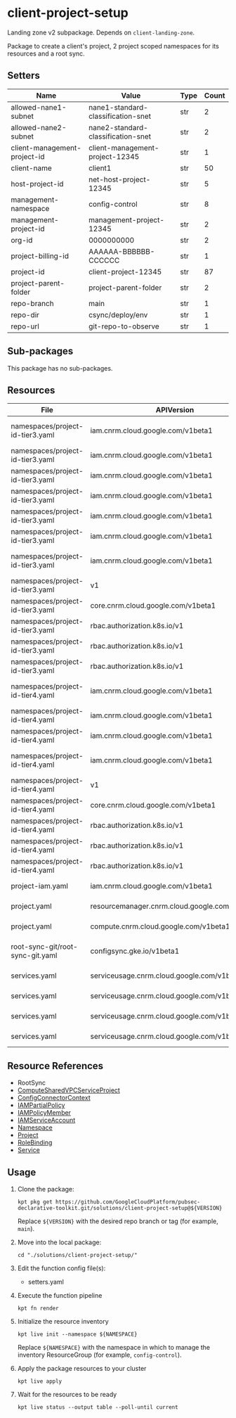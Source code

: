 <!-- BEGINNING OF PRE-COMMIT-BLUEPRINT DOCS HOOK:TITLE -->
# client-project-setup


<!-- END OF PRE-COMMIT-BLUEPRINT DOCS HOOK:TITLE -->

<!-- BEGINNING OF PRE-COMMIT-BLUEPRINT DOCS HOOK:BODY -->
Landing zone v2 subpackage.
Depends on `client-landing-zone`.

Package to create a client's project, 2 project scoped namespaces for its resources and a root sync.

## Setters

|             Name             |               Value                | Type | Count |
|------------------------------|------------------------------------|------|-------|
| allowed-nane1-subnet         | nane1-standard-classification-snet | str  |     2 |
| allowed-nane2-subnet         | nane2-standard-classification-snet | str  |     2 |
| client-management-project-id | client-management-project-12345    | str  |     1 |
| client-name                  | client1                            | str  |    50 |
| host-project-id              | net-host-project-12345             | str  |     5 |
| management-namespace         | config-control                     | str  |     8 |
| management-project-id        | management-project-12345           | str  |     2 |
| org-id                       |                         0000000000 | str  |     2 |
| project-billing-id           | AAAAAA-BBBBBB-CCCCCC               | str  |     1 |
| project-id                   | client-project-12345               | str  |    87 |
| project-parent-folder        | project-parent-folder              | str  |     2 |
| repo-branch                  | main                               | str  |     1 |
| repo-dir                     | csync/deploy/env                   | str  |     1 |
| repo-url                     | git-repo-to-observe                | str  |     1 |

## Sub-packages

This package has no sub-packages.

## Resources

|               File               |                  APIVersion                   |              Kind              |                                    Name                                     |         Namespace          |
|----------------------------------|-----------------------------------------------|--------------------------------|-----------------------------------------------------------------------------|----------------------------|
| namespaces/project-id-tier3.yaml | iam.cnrm.cloud.google.com/v1beta1             | IAMServiceAccount              | project-id-tier3-sa                                                         | client-name-config-control |
| namespaces/project-id-tier3.yaml | iam.cnrm.cloud.google.com/v1beta1             | IAMPolicyMember                | project-id-tier3-sa-serviceaccountadmin-project-id-permissions              | client-name-projects       |
| namespaces/project-id-tier3.yaml | iam.cnrm.cloud.google.com/v1beta1             | IAMPolicyMember                | project-id-tier3-sa-securityadmin-project-id-permissions                    | client-name-projects       |
| namespaces/project-id-tier3.yaml | iam.cnrm.cloud.google.com/v1beta1             | IAMPolicyMember                | project-id-tier3-sa-tier3-firewallrule-admin-app-infra-folder-permissions   | client-name-hierarchy      |
| namespaces/project-id-tier3.yaml | iam.cnrm.cloud.google.com/v1beta1             | IAMPolicyMember                | project-id-tier3-sa-tier3-dnsrecord-admin-host-project-id-permissions       | client-name-projects       |
| namespaces/project-id-tier3.yaml | iam.cnrm.cloud.google.com/v1beta1             | IAMPolicyMember                | project-id-tier3-sa-compute-public-ip-admin-host-project-id-permissions     | client-name-projects       |
| namespaces/project-id-tier3.yaml | iam.cnrm.cloud.google.com/v1beta1             | IAMPartialPolicy               | project-id-tier3-sa-workload-identity-binding                               | client-name-config-control |
| namespaces/project-id-tier3.yaml | v1                                            | Namespace                      | project-id-tier3                                                            |                            |
| namespaces/project-id-tier3.yaml | core.cnrm.cloud.google.com/v1beta1            | ConfigConnectorContext         | configconnectorcontext.core.cnrm.cloud.google.com                           | project-id-tier3           |
| namespaces/project-id-tier3.yaml | rbac.authorization.k8s.io/v1                  | RoleBinding                    | cnrm-viewer-project-id-tier3                                                | client-name-networking     |
| namespaces/project-id-tier3.yaml | rbac.authorization.k8s.io/v1                  | RoleBinding                    | cnrm-viewer-project-id-tier3                                                | project-id-tier4           |
| namespaces/project-id-tier3.yaml | rbac.authorization.k8s.io/v1                  | RoleBinding                    | syncs-repo                                                                  | project-id-tier3           |
| namespaces/project-id-tier4.yaml | iam.cnrm.cloud.google.com/v1beta1             | IAMServiceAccount              | project-id-tier4-sa                                                         | client-name-config-control |
| namespaces/project-id-tier4.yaml | iam.cnrm.cloud.google.com/v1beta1             | IAMPolicyMember                | project-id-tier4-sa-networkuser-allowed-nane1-subnet-permissions            | client-name-networking     |
| namespaces/project-id-tier4.yaml | iam.cnrm.cloud.google.com/v1beta1             | IAMPolicyMember                | project-id-tier4-sa-networkuser-allowed-nane2-subnet-permissions            | client-name-networking     |
| namespaces/project-id-tier4.yaml | iam.cnrm.cloud.google.com/v1beta1             | IAMPartialPolicy               | project-id-tier4-sa-workload-identity-binding                               | client-name-config-control |
| namespaces/project-id-tier4.yaml | v1                                            | Namespace                      | project-id-tier4                                                            |                            |
| namespaces/project-id-tier4.yaml | core.cnrm.cloud.google.com/v1beta1            | ConfigConnectorContext         | configconnectorcontext.core.cnrm.cloud.google.com                           | project-id-tier4           |
| namespaces/project-id-tier4.yaml | rbac.authorization.k8s.io/v1                  | RoleBinding                    | cnrm-viewer-project-id-tier4                                                | client-name-networking     |
| namespaces/project-id-tier4.yaml | rbac.authorization.k8s.io/v1                  | RoleBinding                    | cnrm-viewer-project-id-tier4                                                | project-id-tier3           |
| namespaces/project-id-tier4.yaml | rbac.authorization.k8s.io/v1                  | RoleBinding                    | syncs-repo                                                                  | project-id-tier4           |
| project-iam.yaml                 | iam.cnrm.cloud.google.com/v1beta1             | IAMPolicyMember                | client-name-config-control-sa-iamserviceaccountadmin-project-id-permissions | client-name-projects       |
| project.yaml                     | resourcemanager.cnrm.cloud.google.com/v1beta1 | Project                        | project-id                                                                  | client-name-projects       |
| project.yaml                     | compute.cnrm.cloud.google.com/v1beta1         | ComputeSharedVPCServiceProject | project-id-svpcservice                                                      | client-name-networking     |
| root-sync-git/root-sync-git.yaml | configsync.gke.io/v1beta1                     | RootSync                       | project-id-csync                                                            | config-management-system   |
| services.yaml                    | serviceusage.cnrm.cloud.google.com/v1beta1    | Service                        | project-id-iam                                                              | client-name-projects       |
| services.yaml                    | serviceusage.cnrm.cloud.google.com/v1beta1    | Service                        | project-id-resourcemanager                                                  | client-name-projects       |
| services.yaml                    | serviceusage.cnrm.cloud.google.com/v1beta1    | Service                        | project-id-billing                                                          | client-name-projects       |
| services.yaml                    | serviceusage.cnrm.cloud.google.com/v1beta1    | Service                        | project-id-serviceusage                                                     | client-name-projects       |

## Resource References

- RootSync
- [ComputeSharedVPCServiceProject](https://cloud.google.com/config-connector/docs/reference/resource-docs/compute/computesharedvpcserviceproject)
- [ConfigConnectorContext](https://cloud.google.com/config-connector/docs/how-to/advanced-install#addon-configuring)
- [IAMPartialPolicy](https://cloud.google.com/config-connector/docs/reference/resource-docs/iam/iampartialpolicy)
- [IAMPolicyMember](https://cloud.google.com/config-connector/docs/reference/resource-docs/iam/iampolicymember)
- [IAMServiceAccount](https://cloud.google.com/config-connector/docs/reference/resource-docs/iam/iamserviceaccount)
- [Namespace](https://kubernetes.io/docs/reference/generated/kubernetes-api/v1.22/#namespace-v1-core)
- [Project](https://cloud.google.com/config-connector/docs/reference/resource-docs/resourcemanager/project)
- [RoleBinding](https://kubernetes.io/docs/reference/generated/kubernetes-api/v1.22/#rolebinding-v1-rbac-authorization-k8s-io)
- [Service](https://cloud.google.com/config-connector/docs/reference/resource-docs/serviceusage/service)

## Usage

1.  Clone the package:
    ```shell
    kpt pkg get https://github.com/GoogleCloudPlatform/pubsec-declarative-toolkit.git/solutions/client-project-setup@${VERSION}
    ```
    Replace `${VERSION}` with the desired repo branch or tag
    (for example, `main`).

1.  Move into the local package:
    ```shell
    cd "./solutions/client-project-setup/"
    ```

1.  Edit the function config file(s):
    - setters.yaml

1.  Execute the function pipeline
    ```shell
    kpt fn render
    ```

1.  Initialize the resource inventory
    ```shell
    kpt live init --namespace ${NAMESPACE}
    ```
    Replace `${NAMESPACE}` with the namespace in which to manage
    the inventory ResourceGroup (for example, `config-control`).

1.  Apply the package resources to your cluster
    ```shell
    kpt live apply
    ```

1.  Wait for the resources to be ready
    ```shell
    kpt live status --output table --poll-until current
    ```

<!-- END OF PRE-COMMIT-BLUEPRINT DOCS HOOK:BODY -->
